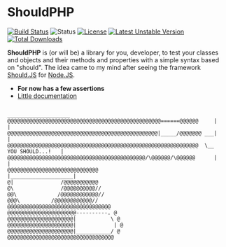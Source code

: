 ShouldPHP
=========
[![Build Status](https://travis-ci.org/GabrielJMJ/ShouldPHP.svg?branch=dev)](https://travis-ci.org/GabrielJMJ/ShouldPHP) ![Status](https://img.shields.io/badge/status-development-blue.svg?style=flat) [![License](https://img.shields.io/packagist/l/gabrieljmj/should-php.svg)](https://packagist.org/packages/gabrieljmj/should-php) [![Latest Unstable Version](https://img.shields.io/badge/unstable-dev--dev-orange.svg)](https://packagist.org/packages/gabrieljmj/should-php) [![Total Downloads](https://img.shields.io/packagist/dt/gabrieljmj/should-php.svg)](https://packagist.org/packages/gabrieljmj/should-php)

**ShouldPHP** is (or will be) a library for you, developer, to test your classes and objects and their methods and properties with a simple syntax based on "should". The idea came to my mind after seeing the framework [Should.JS](https://github.com/shouldjs/should.js) for [Node.JS](nodejs.org).

* **For now has a few assertions**
* [Little documentation](https://github.com/GabrielJMJ/ShouldPHP/wiki/Documentation)
```
                                                                   ____________________
@@@@@@@@@@@@@@@@@@@@@@@@@@@@@@@@@@@@@@@@@@@@@@@@@======@@@@@@     |                    |
@@@@@@@@@@@@@@@@@@@@@@@@@@@@@@@@@@@@@@@@@@@@@@@@|_____/@@@@@@@ ___|                    |
@@@@@@@@@@@@@@@@@@@@@@@@@@@@@@@@@@@@@@@@@@@@@@@@@@@@@@@@@@@@@  \__    YOU SHOULD...!   |
@@@@@@@@@@@@@@@@@@@@@@@@@@@@@@@@@@@@@@@@@@@@/\@@@@@@/\@@@@@@      |                    |
@@@@@@@@@@@@@@@@@@@@@@@@@@@@@                                     |____________________|
@|               /@@@@@@@@@@@
@\               /@@@@@@@@@@//
@@\             /@@@@@@@@@@@@//
@@@\          /@@@@@@@@@@@@//
@@@@@@@@@@@@@@@@@@@@@@@@@@@@@@@@@
@@@@@@@@@@@@@@@@@@@@@@----------. @
@@@@@@@@@@@@@@@@@@@@@|           \ @
@@@@@@@@@@@@@@@@@@@@@|            | @
@@@@@@@@@@@@@@@@@@@@@|___________/ @
@@@@@@@@@@@@@@@@@@@@@@@@@@@@@@@@@@
```